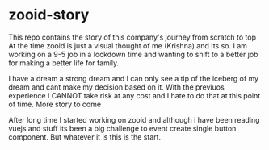 # zooid-story
This repo contains the  story of this company's  journey from scratch to top
At the time zooid is just a visual thought of me (Krishna) and Its so. I am working on a 9-5 job in a lockdown time and wanting to shift to a better job for making a better life for family.

I have a dream a strong dream and I can only see a tip of the iceberg of my dream and cant make my decision based on it.
With the previuos experience I CANNOT take risk at any cost and I hate to do that at this point of time. More story to come

After long time I started working on zooid and although i have been reading vuejs and stuff its been a big challenge to event create single button  component. But whatever it is this is the start.
